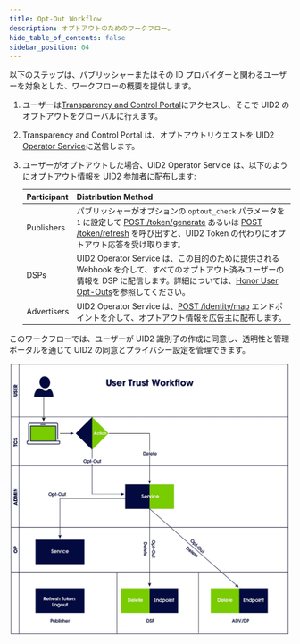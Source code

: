 ```yaml
---
title: Opt-Out Workflow
description: オプトアウトのためのワークフロー。 
hide_table_of_contents: false
sidebar_position: 04
---
```


以下のステップは、パブリッシャーまたはその ID プロバイダーと関わるユーザーを対象とした、ワークフローの概要を提供します。

1. ユーザーは[Transparency and Control Portal](https://www.transparentadvertising.com/)にアクセスし、そこで UID2 のオプトアウトをグローバルに行えます。
2. Transparency and Control Portal は、オプトアウトリクエストを UID2 [Operator Service](../ref-info/glossary-uid.md#gl-operator-service)に送信します。
3. ユーザーがオプトアウトした場合、UID2 Operator Service は、以下のようにオプトアウト情報を UID2 参加者に配布します:

   | Participant | Distribution Method |
   | :--- | :--- | 
   | Publishers | パブリッシャーがオプションの `optout_check` パラメータを `1` に設定して [POST /token/generate](../endpoints/post-token-generate.md) あるいは [POST /token/refresh](../endpoints/post-token-refresh.md) を呼び出すと、UID2 Token の代わりにオプトアウト応答を受け取ります。 |
   | DSPs | UID2 Operator Service は、この目的のために提供される Webhook を介して、すべてのオプトアウト済みユーザーの情報を DSP に配信します。詳細については、[Honor User Opt-Outs](../guides/dsp-guide#honor-user-opt-outs)を参照してください。 |
   | Advertisers | UID2 Operator Service は、[POST /identity/map](../endpoints/post-identity-map.md) エンドポイントを介して、オプトアウト情報を広告主に配布します。 |

このワークフローでは、ユーザーが UID2 識別子の作成に同意し、透明性と管理ポータルを通じて UID2 の同意とプライバシー設定を管理できます。

![User Trust Workflow](images/user_trust_workflow.jpg)


<!-- 3. If the user has opted out, the UID2 Operator Service distributes the opt-out information to various UID2 participant types, as follows:
   - **Publishers**: A publisher calling  the [POST /token/generate](../endpoints/post-token-generate.md) or [POST /token/refresh](../endpoints/post-token-refresh.md) endpoint receives the opt-out response. At this point, there is no longer a valid UID2 token for that user.
   - **DSPs**: The UID2 Operator Service distributes information on all opted-out users to DSPs via a webhook provided for the purpose. For details, see [Honor User Opt-Outs](../guides/dsp-guide#honor-user-opt-outs).
   - **Advertisers**: The UID2 Operator Service distributes opt-out information to advertisers via the [POST /identity/map](../endpoints/post-identity-map.md) endpoint.
 -->
